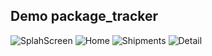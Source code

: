## Demo package_tracker

![SplahScreen](assets/1.splash_screen.png)
![Home](assets/2.home_page.png)
![Shipments](assets/3.shipments_page.png)
![Detail](assets/4.detail_page.png)
